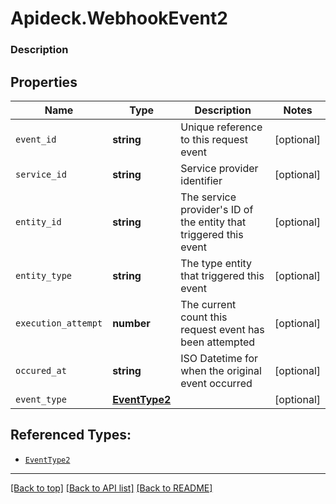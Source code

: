 # Apideck.WebhookEvent2

### Description

## Properties
Name | Type | Description | Notes
------------ | ------------- | ------------- | -------------
`event_id` | **string** | Unique reference to this request event | [optional] 
`service_id` | **string** | Service provider identifier | [optional] 
`entity_id` | **string** | The service provider\'s ID of the entity that triggered this event | [optional] 
`entity_type` | **string** | The type entity that triggered this event | [optional] 
`execution_attempt` | **number** | The current count this request event has been attempted | [optional] 
`occured_at` | **string** | ISO Datetime for when the original event occurred | [optional] 
`event_type` | [**EventType2**](EventType2.md) |  | [optional] 





## Referenced Types:






* [`EventType2`](EventType2.md)

---

[[Back to top]](#) [[Back to API list]](../../../../README.md#documentation-for-api-endpoints) [[Back to README]](../../../../README.md)



